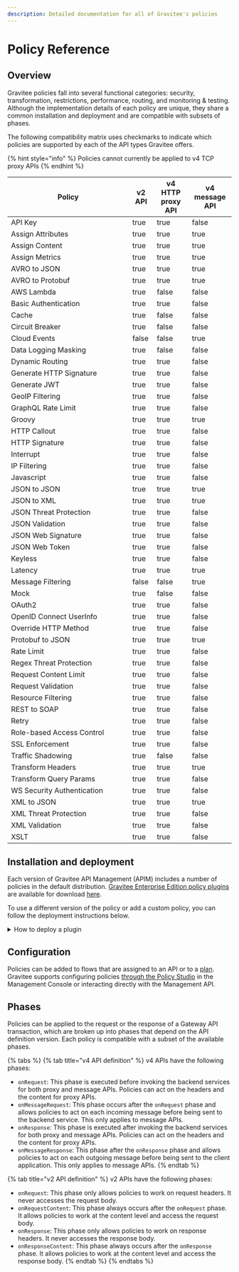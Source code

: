 ```yaml
---
description: Detailed documentation for all of Gravitee's policies
---
```


# Policy Reference

## Overview

Gravitee policies fall into several functional categories: security, transformation, restrictions, performance, routing, and monitoring & testing. Although the implementation details of each policy are unique, they share a common installation and deployment and are compatible with subsets of phases.

The following compatibility matrix uses checkmarks to indicate which policies are supported by each of the API types Gravitee offers.

{% hint style="info" %}
Policies cannot currently be applied to v4 TCP proxy APIs
{% endhint %}

<table><thead><tr><th width="257">Policy</th><th data-type="checkbox">v2 API</th><th data-type="checkbox">v4 HTTP proxy API</th><th data-type="checkbox">v4 message API</th></tr></thead><tbody><tr><td>API Key</td><td>true</td><td>true</td><td>false</td></tr><tr><td>Assign Attributes</td><td>true</td><td>true</td><td>true</td></tr><tr><td>Assign Content</td><td>true</td><td>true</td><td>true</td></tr><tr><td>Assign Metrics</td><td>true</td><td>true</td><td>true</td></tr><tr><td>AVRO to JSON</td><td>true</td><td>true</td><td>true</td></tr><tr><td>AVRO to Protobuf</td><td>true</td><td>true</td><td>true</td></tr><tr><td>AWS Lambda</td><td>true</td><td>false</td><td>false</td></tr><tr><td>Basic Authentication</td><td>true</td><td>true</td><td>false</td></tr><tr><td>Cache</td><td>true</td><td>false</td><td>false</td></tr><tr><td>Circuit Breaker</td><td>true</td><td>false</td><td>false</td></tr><tr><td>Cloud Events</td><td>false</td><td>false</td><td>true</td></tr><tr><td>Data Logging Masking</td><td>true</td><td>false</td><td>false</td></tr><tr><td>Dynamic Routing</td><td>true</td><td>true</td><td>false</td></tr><tr><td>Generate HTTP Signature</td><td>true</td><td>true</td><td>false</td></tr><tr><td>Generate JWT</td><td>true</td><td>true</td><td>false</td></tr><tr><td>GeoIP Filtering</td><td>true</td><td>true</td><td>false</td></tr><tr><td>GraphQL Rate Limit</td><td>true</td><td>true</td><td>false</td></tr><tr><td>Groovy</td><td>true</td><td>true</td><td>true</td></tr><tr><td>HTTP Callout</td><td>true</td><td>true</td><td>false</td></tr><tr><td>HTTP Signature</td><td>true</td><td>true</td><td>false</td></tr><tr><td>Interrupt</td><td>true</td><td>true</td><td>false</td></tr><tr><td>IP Filtering</td><td>true</td><td>true</td><td>false</td></tr><tr><td>Javascript</td><td>true</td><td>true</td><td>false</td></tr><tr><td>JSON to JSON</td><td>true</td><td>true</td><td>true</td></tr><tr><td>JSON to XML</td><td>true</td><td>true</td><td>true</td></tr><tr><td>JSON Threat Protection</td><td>true</td><td>true</td><td>false</td></tr><tr><td>JSON Validation</td><td>true</td><td>true</td><td>false</td></tr><tr><td>JSON Web Signature</td><td>true</td><td>true</td><td>false</td></tr><tr><td>JSON Web Token</td><td>true</td><td>true</td><td>false</td></tr><tr><td>Keyless</td><td>true</td><td>true</td><td>false</td></tr><tr><td>Latency</td><td>true</td><td>true</td><td>true</td></tr><tr><td>Message Filtering</td><td>false</td><td>false</td><td>true</td></tr><tr><td>Mock</td><td>true</td><td>false</td><td>false</td></tr><tr><td>OAuth2</td><td>true</td><td>true</td><td>false</td></tr><tr><td>OpenID Connect UserInfo</td><td>true</td><td>true</td><td>false</td></tr><tr><td>Override HTTP Method</td><td>true</td><td>true</td><td>false</td></tr><tr><td>Protobuf to JSON</td><td>true</td><td>true</td><td>true</td></tr><tr><td>Rate Limit</td><td>true</td><td>true</td><td>false</td></tr><tr><td>Regex Threat Protection</td><td>true</td><td>true</td><td>false</td></tr><tr><td>Request Content Limit</td><td>true</td><td>true</td><td>false</td></tr><tr><td>Request Validation</td><td>true</td><td>true</td><td>false</td></tr><tr><td>Resource Filtering</td><td>true</td><td>true</td><td>false</td></tr><tr><td>REST to SOAP</td><td>true</td><td>true</td><td>false</td></tr><tr><td>Retry</td><td>true</td><td>true</td><td>false</td></tr><tr><td>Role-based Access Control</td><td>true</td><td>true</td><td>false</td></tr><tr><td>SSL Enforcement</td><td>true</td><td>true</td><td>false</td></tr><tr><td>Traffic Shadowing</td><td>true</td><td>false</td><td>false</td></tr><tr><td>Transform Headers</td><td>true</td><td>true</td><td>true</td></tr><tr><td>Transform Query Params</td><td>true</td><td>true</td><td>false</td></tr><tr><td>WS Security Authentication</td><td>true</td><td>true</td><td>false</td></tr><tr><td>XML to JSON</td><td>true</td><td>true</td><td>true</td></tr><tr><td>XML Threat Protection</td><td>true</td><td>true</td><td>false</td></tr><tr><td>XML Validation</td><td>true</td><td>true</td><td>false</td></tr><tr><td>XSLT</td><td>true</td><td>true</td><td>false</td></tr></tbody></table>

## Installation and deployment

Each version of Gravitee API Management (APIM) includes a number of policies in the default distribution. [Gravitee Enterprise Edition policy plugins](../../overview/gravitee-apim-enterprise-edition/#enterprise-plugins) are available for download [here](https://download.gravitee.io/).

To use a different version of the policy or add a custom policy, you can follow the deployment instructions below.

<details>

<summary>How to deploy a plugin</summary>

Please check the policy documentation to ensure the policy version you select is compatible with your version of APIM.

To deploy the plugin, follow these steps:

1. Download the plugin archive (a `.zip` file) from [the plugins download page](https://download.gravitee.io/#graviteeio-apim/plugins/).
2. Add the file into the Gateway and Management API `plugins` folders. The default location is ${GRAVITEE\_HOME/plugins} but this can be modified in [the `gravitee.yaml` file.](../../getting-started/configuration/apim-gateway/general-configuration.md#configure-the-plugins-repository) For most installations, the Gateway and Management API `plugins` folders are at `/gravitee/apim-gateway/plugins` and `/gravitee/apim-management-api/plugins`, respectively.
3. Restart your APIM nodes.

</details>

## Configuration

Policies can be added to flows that are assigned to an API or to a [plan](../../guides/api-exposure-plans-applications-and-subscriptions/plans/). Gravitee supports configuring policies [through the Policy Studio](../../guides/policy-studio/) in the Management Console or interacting directly with the Management API.

## Phases

Policies can be applied to the request or the response of a Gateway API transaction, which are broken up into phases that depend on the API definition version. Each policy is compatible with a subset of the available phases.

{% tabs %}
{% tab title="v4 API definition" %}
v4 APIs have the following phases:

* `onRequest`: This phase is executed before invoking the backend services for both proxy and message APIs. Policies can act on the headers and the content for proxy APIs.
* `onMessageRequest`: This phase occurs after the `onRequest` phase and allows policies to act on each incoming message before being sent to the backend service. This only applies to message APIs.
* `onResponse`: This phase is executed after invoking the backend services for both proxy and message APIs. Policies can act on the headers and the content for proxy APIs.
* `onMessageResponse`: This phase after the `onResponse` phase and allows policies to act on each outgoing message before being sent to the client application. This only applies to message APIs.
{% endtab %}

{% tab title="v2 API definition" %}
v2 APIs have the following phases:

* `onRequest`: This phase only allows policies to work on request headers. It never accesses the request body.
* `onRequestContent`: This phase always occurs after the `onRequest` phase. It allows policies to work at the content level and access the request body.
* `onResponse`: This phase only allows policies to work on response headers. It never accesses the response body.
* `onResponseContent`: This phase always occurs after the `onResponse` phase. It allows policies to work at the content level and access the response body.
{% endtab %}
{% endtabs %}
